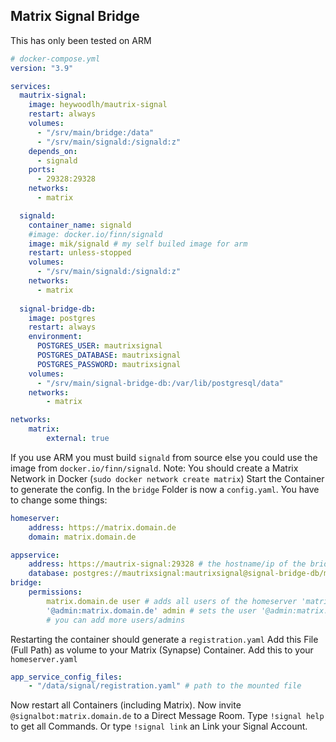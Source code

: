 ## Matrix Signal Bridge
This has only been tested on ARM
```yaml
# docker-compose.yml
version: "3.9"

services:
  mautrix-signal:
    image: heywoodlh/mautrix-signal
    restart: always
    volumes:
      - "/srv/main/bridge:/data"
      - "/srv/main/signald:/signald:z"
    depends_on:
      - signald
    ports:
      - 29328:29328
    networks:
      - matrix

  signald:
    container_name: signald
    #image: docker.io/finn/signald
    image: mik/signald # my self builed image for arm
    restart: unless-stopped
    volumes: 
      - "/srv/main/signald:/signald:z"
    networks:
      - matrix
  
  signal-bridge-db:
    image: postgres
    restart: always
    environment:
      POSTGRES_USER: mautrixsignal
      POSTGRES_DATABASE: mautrixsignal
      POSTGRES_PASSWORD: mautrixsignal
    volumes:
      - "/srv/main/signal-bridge-db:/var/lib/postgresql/data"
    networks:
        - matrix

networks:
    matrix:
        external: true

```
If you use ARM you must build `signald` from source else you could use the image from `docker.io/finn/signald`.
Note: You should create a Matrix Network in Docker (`sudo docker network create matrix`)
Start the Container to generate the config.
In the `bridge` Folder is now a `config.yaml`.
You have to change some things:
```yaml
homeserver:
    address: https://matrix.domain.de
    domain: matrix.domain.de

appservice:
    address: https://mautrix-signal:29328 # the hostname/ip of the bridge container
    database: postgres://mautrixsignal:mautrixsignal@signal-bridge-db/mautrixsignal
bridge:
    permissions:
        matrix.domain.de user # adds all users of the homeserver 'matrix.domain.de'
        '@admin:matrix.domain.de' admin # sets the user '@admin:matrix.domain.de' as admin
        # you can add more users/admins
```
Restarting the container should generate a `registration.yaml`
Add this File (Full Path) as volume to your Matrix (Synapse) Container.
Add this to your `homeserver.yaml`
```yaml
app_service_config_files:
    - "/data/signal/registration.yaml" # path to the mounted file
```
Now restart all Containers (including Matrix).
Now invite `@signalbot:matrix.domain.de` to a Direct Message Room.
Type `!signal help` to get all Commands.
Or type `!signal link` an Link your Signal Account.
